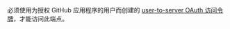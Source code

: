 必须使用为授权 GitHub 应用程序的用户而创建的 [user-to-server OAuth 访问令牌](/apps/building-github-apps/identifying-and-authorizing-users-for-github-apps/#identifying-users-on-your-site)，才能访问此端点。
